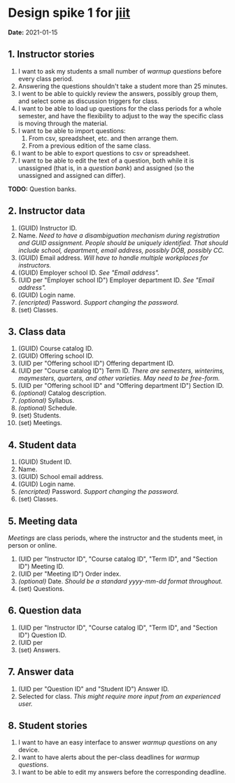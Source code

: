 # Design spike 1 for [jiit](https://github.com/ivogeorg/jitt)

**Date:** 2021-01-15

## 1. Instructor stories

1. I want to ask my students a small number of _warmup questions_ before every class period.
2. Answering the questions shouldn't take a student more than 25 minutes.  
3. I went to be able to quickly review the answers, possibly group them, and select some as discussion triggers for class.  
4. I want to be able to load up questions for the class periods for a whole semester, and have the flexibility to adjust to the way the specific class is moving through the material.  
5. I want to be able to import questions:
   1. From csv, spreadsheet, etc. and then arrange them.  
   2. From a previous edition of the same class.  
6. I want to be able to export questions to csv or spreadsheet.  
7. I want to be able to edit the text of a question, both while it is unassigned (that is, in a _question bank_) and assigned (so the unassigned and assigned can differ).  

**TODO:** Question banks.  


## 2. Instructor data

1. (GUID) Instructor ID.  
2. Name. _Need to have a disambiguation mechanism during registration and GUID assignment. People should be uniquely identified. That should include school, department, email address, possibly DOB, possibly CC._
3. (GUID) Email address. _Will have to handle multiple workplaces for instructors._   
4. (GUID) Employer school ID. _See "Email address"._   
5. (UID per "Employer school ID") Employer department ID. _See "Email address"._    
6. (GUID) Login name.  
7. _(encripted)_ Password. _Support changing the password._    
8. (set) Classes.

## 3. Class data

1. (GUID) Course catalog ID.  
2. (GUID) Offering school ID.  
3. (UID per "Offering school ID") Offering department ID.  
4. (UID per "Course catalog ID") Term ID.  _There are semesters, winterims, maymesters, quarters, and other varieties. May need to be free-form._
5. (UID per "Offering school ID" and "Offering department ID") Section ID.  
6. _(optional)_ Catalog description.
7. _(optional)_ Syllabus.  
8. _(optional)_ Schedule.  
9. (set) Students.  
10. (set) Meetings.  

## 4. Student data

1. (GUID) Student ID.  
2. Name.  
3. (GUID) School email address.
4. (GUID) Login name.
5. _(encripted)_ Password. _Support changing the password._    
6. (set) Classes.  

## 5. Meeting data

_Meetings_ are class periods, where the instructor and the students meet, in person or online.

1. (UID per "Instructor ID", "Course catalog ID", "Term ID", and "Section ID") Meeting ID.
2. (UID per "Meeting ID") Order index.  
3. _(optional)_ Date. _Should be a standard yyyy-mm-dd format throughout._   
4. (set) Questions.  

## 6. Question data

1. (UID per "Instructor ID", "Course catalog ID", "Term ID", and "Section ID") Question ID.  
2. (UID per 
2. (set) Answers.  

## 7. Answer data

1. (UID per "Question ID" and "Student ID") Answer ID.
2. Selected for class. _This might require more input from an experienced user._  

## 8. Student stories

1. I want to have an easy interface to answer _warmup questions_ on any device.  
2. I want to have alerts about the per-class deadlines for _warmup questions_.  
3. I want to be able to edit my answers before the corresponding deadline.  
